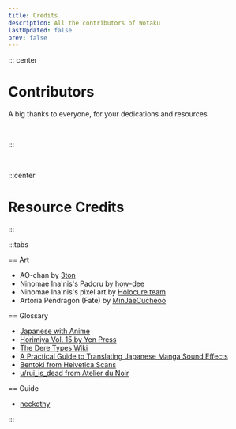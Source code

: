 ```yaml
---
title: Credits
description: All the contributors of Wotaku
lastUpdated: false
prev: false
---
```


<script setup>
import Credits from './.vitepress/theme/components/Contributors.vue'
</script>

::: center
# Contributors
A big thanks to everyone, for your dedications and resources

<br>

:::

<Credits />


<br>


:::center
# Resource Credits
:::

:::tabs

== Art 

- AO-chan by [3ton](https://www.pixiv.net/en/artworks/110412826)
- Ninomae Ina'nis's Padoru by [how-dee](https://www.reddit.com/r/Padoru/comments/iu6jvx/ninomae_inanis_hololive/)
- Ninomae Ina'nis's pixel art by [Holocure team](https://holocure.fandom.com/wiki/Ninomae_Ina%27nis)
- Artoria Pendragon (Fate) by [MinJaeCucheoo](https://www.deviantart.com/minjaecucheoo/art/Transparent-PNG-Artoria-Pendragon-Fate-845014345)

== Glossary

- [Japanese with Anime](https://www.japanesewithanime.com/)
- [Horimiya Vol. 15 by Yen Press](https://yenpress.com/titles/9781975324735-horimiya-vol-15)
- [The Dere Types Wiki](https://the-dere-types.fandom.com/wiki/The_Dere_Types_Wiki)
- [A Practical Guide to Translating Japanese Manga Sound Effects](https://nomansguy.wordpress.com/2023/02/04/translating-manga-sfx-guide-part-1/)
- [Bentoki from Helvetica Scans](https://discord.com/users/91862190709014528)
- [u/rui_is_dead from Atelier du Noir](https://www.reddit.com/r/manga/comments/tc90d8/guys_can_you_explain_the_process_of/)

== Guide

- [neckothy](https://gist.github.com/neckothy/6654f928fef87529646df3799f5e555a)

:::
